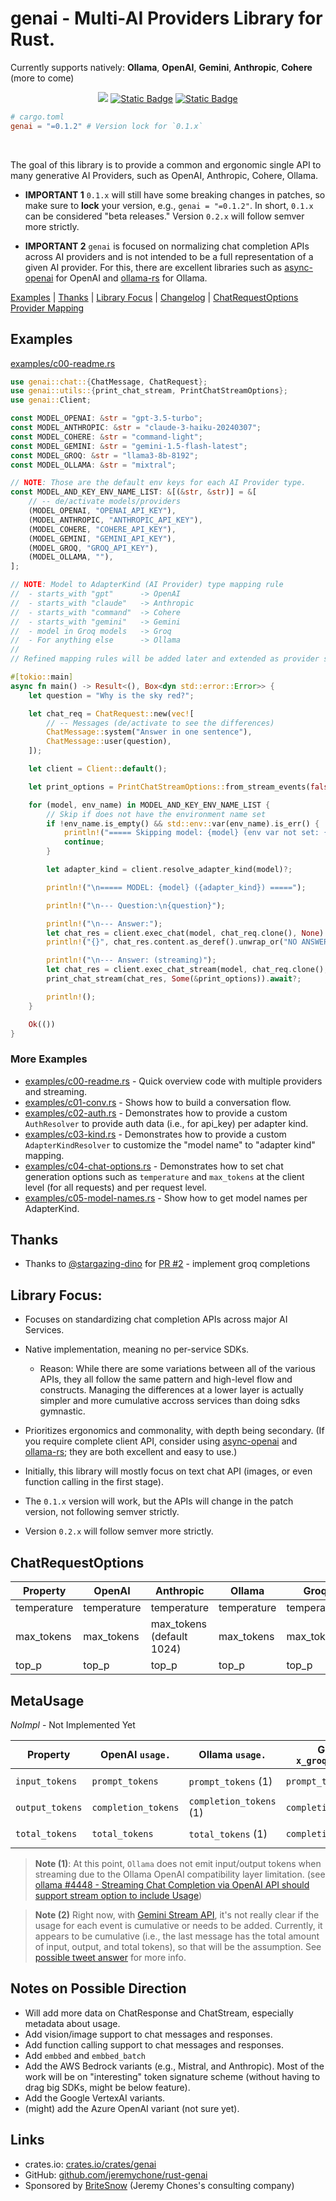 # genai - Multi-AI Providers Library for Rust.

Currently supports natively: **Ollama**, **OpenAI**, **Gemini**, **Anthropic**, **Cohere** (more to come)

<div align="center">

<a href="https://crates.io/crates/genai"><img src="https://img.shields.io/crates/v/genai.svg" /></a>
<a href="https://github.com/jeremychone/rust-genai"><img alt="Static Badge" src="https://img.shields.io/badge/GitHub-Repo?color=%23336699"></a>
<a href="https://www.youtube.com/watch?v=uqGso3JD3eE&list=PL7r-PXl6ZPcCIOFaL7nVHXZvBmHNhrh_Q"><img alt="Static Badge" src="https://img.shields.io/badge/YouTube_genai_Intro-Video?style=flat&logo=youtube&color=%23ff0000"></a>

</div>

```toml
# cargo.toml
genai = "=0.1.2" # Version lock for `0.1.x`
```

<br />

The goal of this library is to provide a common and ergonomic single API to many generative AI Providers, such as OpenAI, Anthropic, Cohere, Ollama.

- **IMPORTANT 1** `0.1.x` will still have some breaking changes in patches, so make sure to **lock** your version, e.g., `genai = "=0.1.2"`. In short, `0.1.x` can be considered "beta releases." Version `0.2.x` will follow semver more strictly.

- **IMPORTANT 2** `genai` is focused on normalizing chat completion APIs across AI providers and is not intended to be a full representation of a given AI provider. For this, there are excellent libraries such as [async-openai](https://crates.io/search?q=async-openai) for OpenAI and [ollama-rs](https://crates.io/crates/ollama-rs) for Ollama.

[Examples](#examples) | [Thanks](#thanks) | [Library Focus](#library-focus) | [Changelog](CHANGELOG.md) | [ChatRequestOptions Provider Mapping](#chatrequestoptions)

## Examples

[examples/c00-readme.rs](examples/c00-readme.rs)

```rust
use genai::chat::{ChatMessage, ChatRequest};
use genai::utils::{print_chat_stream, PrintChatStreamOptions};
use genai::Client;

const MODEL_OPENAI: &str = "gpt-3.5-turbo";
const MODEL_ANTHROPIC: &str = "claude-3-haiku-20240307";
const MODEL_COHERE: &str = "command-light";
const MODEL_GEMINI: &str = "gemini-1.5-flash-latest";
const MODEL_GROQ: &str = "llama3-8b-8192";
const MODEL_OLLAMA: &str = "mixtral";

// NOTE: Those are the default env keys for each AI Provider type.
const MODEL_AND_KEY_ENV_NAME_LIST: &[(&str, &str)] = &[
    // -- de/activate models/providers
    (MODEL_OPENAI, "OPENAI_API_KEY"),
    (MODEL_ANTHROPIC, "ANTHROPIC_API_KEY"),
    (MODEL_COHERE, "COHERE_API_KEY"),
    (MODEL_GEMINI, "GEMINI_API_KEY"),
    (MODEL_GROQ, "GROQ_API_KEY"),
    (MODEL_OLLAMA, ""),
];

// NOTE: Model to AdapterKind (AI Provider) type mapping rule
//  - starts_with "gpt"      -> OpenAI
//  - starts_with "claude"   -> Anthropic
//  - starts_with "command"  -> Cohere
//  - starts_with "gemini"   -> Gemini
//  - model in Groq models   -> Groq
//  - For anything else      -> Ollama
//
// Refined mapping rules will be added later and extended as provider support grows.

#[tokio::main]
async fn main() -> Result<(), Box<dyn std::error::Error>> {
    let question = "Why is the sky red?";

    let chat_req = ChatRequest::new(vec![
        // -- Messages (de/activate to see the differences)
        ChatMessage::system("Answer in one sentence"),
        ChatMessage::user(question),
    ]);

    let client = Client::default();

    let print_options = PrintChatStreamOptions::from_stream_events(false);

    for (model, env_name) in MODEL_AND_KEY_ENV_NAME_LIST {
        // Skip if does not have the environment name set
        if !env_name.is_empty() && std::env::var(env_name).is_err() {
            println!("===== Skipping model: {model} (env var not set: {env_name})");
            continue;
        }

        let adapter_kind = client.resolve_adapter_kind(model)?;

        println!("\n===== MODEL: {model} ({adapter_kind}) =====");

        println!("\n--- Question:\n{question}");

        println!("\n--- Answer:");
        let chat_res = client.exec_chat(model, chat_req.clone(), None).await?;
        println!("{}", chat_res.content.as_deref().unwrap_or("NO ANSWER"));

        println!("\n--- Answer: (streaming)");
        let chat_res = client.exec_chat_stream(model, chat_req.clone(), None).await?;
        print_chat_stream(chat_res, Some(&print_options)).await?;

        println!();
    }

    Ok(())
}
```

### More Examples

- [examples/c00-readme.rs](examples/c00-readme.rs) - Quick overview code with multiple providers and streaming.
- [examples/c01-conv.rs](examples/c01-conv.rs) - Shows how to build a conversation flow.
- [examples/c02-auth.rs](examples/c02-auth.rs) - Demonstrates how to provide a custom `AuthResolver` to provide auth data (i.e., for api_key) per adapter kind.
- [examples/c03-kind.rs](examples/c03-kind.rs) - Demonstrates how to provide a custom `AdapterKindResolver` to customize the "model name" to "adapter kind" mapping.
- [examples/c04-chat-options.rs](examples/c04-chat-options.rs) - Demonstrates how to set chat generation options such as `temperature` and `max_tokens` at the client level (for all requests) and per request level.
- [examples/c05-model-names.rs](examples/c05-model-names.rs) - Show how to get model names per AdapterKind.

## Thanks

- Thanks to [@stargazing-dino](https://github.com/stargazing-dino) for [PR #2](https://github.com/jeremychone/rust-genai/pull/2) - implement groq completions


## Library Focus:

- Focuses on standardizing chat completion APIs across major AI Services.

- Native implementation, meaning no per-service SDKs. 
    - Reason: While there are some variations between all of the various APIs, they all follow the same pattern and high-level flow and constructs. Managing the differences at a lower layer is actually simpler and more cumulative accross services than doing sdks gymnastic.

- Prioritizes ergonomics and commonality, with depth being secondary. (If you require complete client API, consider using [async-openai](https://crates.io/search?q=async-openai) and [ollama-rs](https://crates.io/crates/ollama-rs); they are both excellent and easy to use.)

- Initially, this library will mostly focus on text chat API (images, or even function calling in the first stage).

- The `0.1.x` version will work, but the APIs will change in the patch version, not following semver strictly.

- Version `0.2.x` will follow semver more strictly.

## ChatRequestOptions

| Property    | OpenAI      | Anthropic                 | Ollama      | Groq        | Gemini                           | Cohere      |
|-------------|-------------|---------------------------|-------------|-------------|----------------------------------|-------------|
| temperature | temperature | temperature               | temperature | temperature | generationConfig.temperature     | temperature |
| max_tokens  | max_tokens  | max_tokens (default 1024) | max_tokens  | max_tokens  | generationConfig.maxOutputTokens | max_tokens  |
| top_p       | top_p       | top_p                     | top_p       | top_p       | generationConfig.topP            | p           |

## MetaUsage

_NoImpl_ - Not Implemented Yet

| Property        | OpenAI `usage.`     | Ollama `usage.`         | Groq `x_groq.usage.` | Anthropic                 | Gemini `usageMetadata.`    | Cohere   |
|-----------------|---------------------|-------------------------|----------------------|---------------------------|----------------------------|----------|
| `input_tokens`  | `prompt_tokens`     | `prompt_tokens` (1)     | `prompt_tokens`      | `input_tokens` (added)    | `promptTokenCount` (2)     | _noImpl_ |
| `output_tokens` | `completion_tokens` | `completion_tokens` (1) | `completion_tokens`  | `output_tokens` (added)   | `candidatesTokenCount` (2) | _noImpl_ |
| `total_tokens`  | `total_tokens`      | `total_tokens` (1)      | `completion_tokens`  | `total_tokens` (computed) | `totalTokenCount`  (2)     | _noImpl_ |

> **Note (1)**: At this point, `Ollama` does not emit input/output tokens when streaming due to the Ollama OpenAI compatibility layer limitation. (see [ollama #4448 - Streaming Chat Completion via OpenAI API should support stream option to include Usage](https://github.com/ollama/ollama/issues/4448))

> **Note (2)** Right now, with [Gemini Stream API](https://ai.google.dev/api/rest/v1beta/models/streamGenerateContent), it's not really clear if the usage for each event is cumulative or needs to be added. Currently, it appears to be cumulative (i.e., the last message has the total amount of input, output, and total tokens), so that will be the assumption. See [possible tweet answer](https://twitter.com/jeremychone/status/1813734565967802859) for more info. 


## Notes on Possible Direction

- Will add more data on ChatResponse and ChatStream, especially metadata about usage.
- Add vision/image support to chat messages and responses.
- Add function calling support to chat messages and responses.
- Add `embbed` and `embbed_batch`
- Add the AWS Bedrock variants (e.g., Mistral, and Anthropic). Most of the work will be on "interesting" token signature scheme (without having to drag big SDKs, might be below feature).
- Add the Google VertexAI variants.
- (might) add the Azure OpenAI variant (not sure yet).


## Links

- crates.io: [crates.io/crates/genai](https://crates.io/crates/genai)
- GitHub: [github.com/jeremychone/rust-genai](https://github.com/jeremychone/rust-genai)
- Sponsored by [BriteSnow](https://britesnow.com) (Jeremy Chones's consulting company)